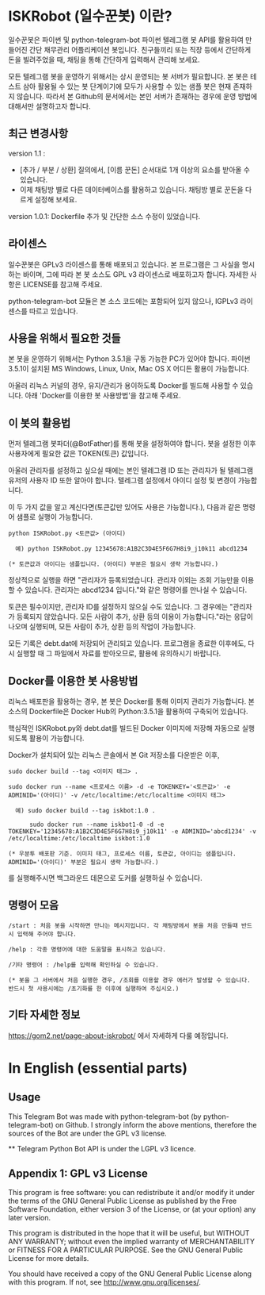 # ISKRobot (일수꾼봇) 이란?
일수꾼봇은 파이썬 및 python-telegram-bot 파이썬 텔레그램 봇 API를 활용하여 만들어진 간단 채무관리 어플리케이션 봇입니다.
친구들끼리 또는 직장 등에서 간단하게 돈을 빌려주었을 때, 채팅을 통해 간단하게 입력해서 관리해 보세요.

모든 텔레그램 봇을 운영하기 위해서는 상시 운영되는 봇 서버가 필요합니다. 본 봇은 테스트 삼아 활용될 수 있는 봇 단계이기에 모두가 사용할 수 있는 샘플 봇은 현재 존재하지 않습니다.
따라서 본 Github의 문서에서는 본인 서버가 존재하는 경우에 운영 방법에 대해서만 설명하고자 합니다.


## 최근 변경사항
version 1.1  :
 - [추가 / 부분 / 상환] 질의에서, [이름 꾼돈] 순서대로 1개 이상의 요소를 받아올 수 있습니다.
 - 이제 채팅방 별로 다른 데이터베이스를 활용하고 있습니다. 채팅방 별로 꾼돈을 다르게 설정해 보세요.

version 1.0.1: Dockerfile 추가 및 간단한 소스 수정이 있었습니다.


## 라이센스
일수꾼봇은 GPLv3 라이센스를 통해 배포되고 있습니다. 본 프로그램은 그 사실을 명시하는 바이며, 그에 따라 본 봇 소스도 GPL v3 라이센스로 배포하고자 합니다. 자세한 사항은 LICENSE를 참고해 주세요.

python-telegram-bot 모듈은 본 소스 코드에는 포함되어 있지 않으나, lGPLv3 라이센스를 따르고 있습니다.


## 사용을 위해서 필요한 것들
본 봇을 운영하기 위해서는 Python 3.5.1을 구동 가능한 PC가 있어야 합니다. 파이썬 3.5.1이 설치된 MS Windows, Linux, Unix, Mac OS X 어디든 활용이 가능합니다.

아울러 리눅스 커널의 경우, 유지/관리가 용이하도록 Docker를 빌드해 사용할 수 있습니다. 아래 'Docker를 이용한 봇 사용방법'을 참고해 주세요.


## 이 봇의 활용법
먼저 텔레그램 봇파더(@BotFather)를 통해 봇을 설정하여야 합니다. 봇을 설정한 이후 사용자에게 필요한 값은 TOKEN(토큰) 값입니다.

아울러 관리자를 설정하고 싶으실 때에는 본인 텔레그램 ID 또는 관리자가 될 텔레그램 유저의 사용자 ID 또한 알아야 합니다. 텔레그램 설정에서 아이디 설정 및 변경이 가능합니다.

이 두 가지 값을 알고 계신다면(토큰값만 있어도 사용은 가능합니다.), 다음과 같은 명령어 샘플로 실행이 가능합니다.


    python ISKRobot.py <토큰값> (아이디)

      예) python ISKRobot.py 12345678:A1B2C3D4E5F6G7H8i9_j10k11 abcd1234

    (* 토큰값과 아이디는 샘플입니다. (아이디) 부분은 필요시 생략 가능합니다.)


정상적으로 실행을 하면 "관리자가 등록되었습니다. 관리자 이외는 조회 기능만을 이용할 수 있습니다. 관리자는 abcd1234 입니다."와 같은 명령어를 만나실 수 있습니다.

토큰은 필수이지만, 관리자 ID를 설정하지 않으실 수도 있습니다.
그 경우에는 "관리자가 등록되지 않았습니다. 모든 사람이 추가, 상환 등의 이용이 가능합니다."라는 응답이 나오며 실행되며, 모든 사람이 추가, 상환 등의 작업이 가능합니다.

모든 기록은 debt.dat에 저장되어 관리되고 있습니다. 프로그램을 종료한 이후에도, 다시 실행할 때 그 파일에서 자료를 받아오므로, 활용에 유의하시기 바랍니다.


## Docker를 이용한 봇 사용방법
리눅스 배포판을 활용하는 경우, 본 봇은 Docker를 통해 이미지 관리가 가능합니다. 본 소스의 Dockerfile은 Docker Hub의 Python:3.5.1을 활용하여 구축되어 있습니다.

핵심적인 ISKRobot.py와 debt.dat를 빌드된 Docker 이미지에 저장해 자동으로 실행되도록 활용이 가능합니다.

Docker가 설치되어 있는 리눅스 콘솔에서 본 Git 저장소를 다운받은 이후,


    sudo docker build --tag <이미지 태그> .

    sudo docker run --name <프로세스 이름> -d -e TOKENKEY='<토큰값>' -e ADMINID='(아이디)' -v /etc/localtime:/etc/localtime <이미지 태그>

      예) sudo docker build --tag iskbot:1.0 .

          sudo docker run --name iskbot1-0 -d -e TOKENKEY='12345678:A1B2C3D4E5F6G7H8i9_j10k11' -e ADMINID='abcd1234' -v /etc/localtime:/etc/localtime iskbot:1.0

    (* 우분투 배포판 기준. 이미지 태그, 프로세스 이름, 토큰값, 아이디는 샘플입니다. ADMINID='(아이디)' 부분은 필요시 생략 가능합니다.)


를 실행해주시면 백그라운드 데몬으로 도커를 실행하실 수 있습니다.


## 명령어 모음
    /start : 처음 봇을 시작하면 만나는 메시지입니다. 각 채팅방에서 봇을 처음 만들때 반드시 입력해 주어야 합니다.

    /help : 각종 명령어에 대한 도움말을 표시하고 있습니다.

    /기타 명령어 : /help를 입력해 확인하실 수 있습니다.

    (* 봇을 그 서버에서 처음 실행한 경우, /조회를 이용할 경우 에러가 발생할 수 있습니다. 반드시 첫 사용시에는 /초기화를 한 이후에 실행하여 주십시오.)


## 기타 자세한 정보
https://gom2.net/page-about-iskrobot/ 에서 자세하게 다룰 예정입니다.




# In English (essential parts)


## Usage
This Telegram Bot was made with python-telegram-bot (by python-telegram-bot) on Github.
I strongly inform the above mentions, therefore the sources of the Bot are under the GPL v3 license.

 ** Telegram Python Bot API is under the LGPL v3 licence.


## Appendix 1: GPL v3 License

This program is free software: you can redistribute it and/or modify
it under the terms of the GNU General Public License as published by
the Free Software Foundation, either version 3 of the License, or
(at your option) any later version.

This program is distributed in the hope that it will be useful,
but WITHOUT ANY WARRANTY; without even the implied warranty of
MERCHANTABILITY or FITNESS FOR A PARTICULAR PURPOSE.  See the
GNU General Public License for more details.

You should have received a copy of the GNU General Public License
along with this program.  If not, see <http://www.gnu.org/licenses/>.